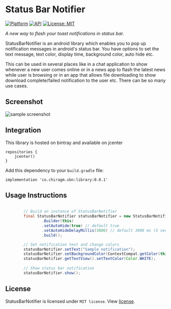 # Status Bar Notifier
[![Platform](https://img.shields.io/badge/platform-Android-yellow.svg)](https://www.android.com)
[![API](https://img.shields.io/badge/API-16%2B-brightgreen.svg?style=flat)](https://android-arsenal.com/api?level=16)
[![License: MIT](https://img.shields.io/badge/License-MIT-yellow.svg)](https://opensource.org/licenses/MIT)


_A new way to flash your toast notifications in status bar._ 

StatusBarNotifier is an android library which enables you to pop up notification messages in android's status bar. You have options to set the text message, text color, display time, background color, auto hide etc.

This can be used in several places like in a chat application to show whenever a new user comes online or in a news app to flash the latest news while user is browsing or in an app that allows file downloading to show download complete/failed notification to the user etc. There can be so many use cases.

## Screenshot

![sample screenshot](sample/demo.gif "sample screenshot")

## Integration

This library is hosted on bintray and available on jcenter

```
repositories {
    jcenter()
}
```

Add this dependency to your `build.gradle` file:

```
implementation 'co.chiragm.sbn:library:0.0.1'
```

## Usage Instructions

```java

        // Build an instance of StatusBarNotifier
        final StatusBarNotifier statusBarNotifier = new StatusBarNotifier
                .Builder(this)
                .setAutoHide(true) // default true
                .setAutoHideDelayMillis(3000) // default 3000 ms (3 seconds)
                .build();

        // Set notification text and change colors
        statusBarNotifier.setText("Sample notification");
        statusBarNotifier.setBackgroundColor(ContextCompat.getColor(this, R.color.colorPrimaryDark));
        statusBarNotifier.getTextView().setTextColor(Color.WHITE);
        
        // Show status bar notification
        statusBarNotifier.show();
```

## License

StatusBarNotifier is licensed under `MIT license`. View [license](LICENSE).
